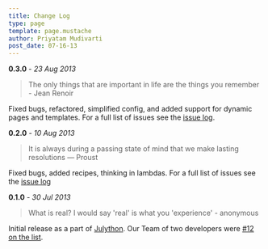 ```yaml
---
title: Change Log
type: page
template: page.mustache
author: Priyatam Mudivarti
post_date: 07-16-13
---
```


**0.3.0** - _23 Aug 2013_
> The only things that are important in life are the things you remember - Jean Renoir

Fixed bugs, refactored, simplified config, and added support for dynamic pages and templates. For a full list of issues see the [issue log](https://github.com/Facjure/frozen-pie/issues?milestone=3&page=1&state=closed).

**0.2.0** - _10 Aug 2013_
> It is always during a passing state of mind that we make lasting resolutions — Proust

Fixed bugs, added recipes, thinking in lambdas. For a full list of issues see the [issue log](https://github.com/Facjure/frozen-pie/issues?milestone=2&state=closed)

**0.1.0** - _30 Jul 2013_
> What is real? I would say 'real' is what you 'experience' - anonymous

Initial release as a part of [Julython](http://www.julython.org). Our Team of two developers were [#12 on the list](http://www.julython.org/teams/).
